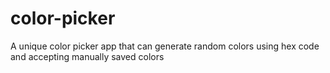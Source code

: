 # color-picker

A unique color picker app that can generate random colors using hex code and accepting manually saved colors
